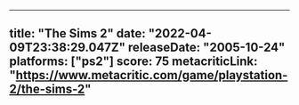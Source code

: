 
---
title: "The Sims 2"
date: "2022-04-09T23:38:29.047Z"
releaseDate: "2005-10-24"
platforms: ["ps2"]
score: 75
metacriticLink: "https://www.metacritic.com/game/playstation-2/the-sims-2"
---
